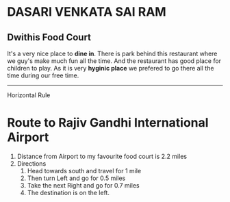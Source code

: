 # DASARI VENKATA SAI RAM
## Dwithis Food Court
It's a very nice place to **dine in**. There is park behind this restaurant where we guy's make much fun all the time. And the restaurant has good place for children to play. As it is very **hyginic place** we prefered to go there all the time during our free time.

**************

 Horizontal Rule
# Route to Rajiv Gandhi International Airport
1. Distance from Airport to my favourite food court is 2.2 miles
2. Directions
   1. Head towards south and travel for 1 mile
   2. Then turn Left and go for 0.5 miles
   3. Take the next Right and go for 0.7 miles 
   4. The destination is on the left.



